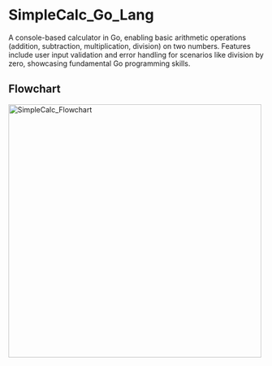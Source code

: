 # SimpleCalc_Go_Lang
A console-based calculator in Go, enabling basic arithmetic operations (addition, subtraction, multiplication, division) on two numbers. Features include user input validation and error handling for scenarios like division by zero, showcasing fundamental Go programming skills.

## Flowchart
<img width="498" alt="SimpleCalc_Flowchart" src="https://github.com/user-attachments/assets/2b824211-0feb-49a6-830c-7fd8379ac1e6">
